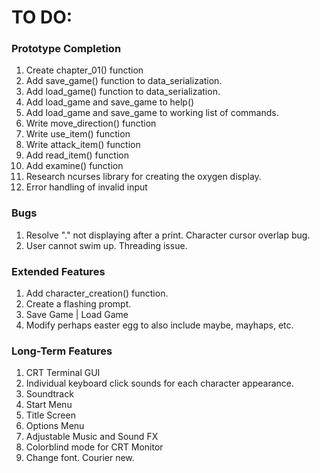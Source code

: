 # TO DO:

### Prototype Completion
1. Create chapter_01() function
2. Add save_game() function to data_serialization.
3. Add load_game() function to data_serialization.
4. Add load_game and save_game to help()
5. Add load_game and save_game to working list of commands.
6. Write move_direction() function
7. Write use_item() function
8. Write attack_item() function
9. Add read_item() function
10. Add examine() function
12. Research ncurses library for creating the oxygen display.
13. Error handling of invalid input

### Bugs
1. Resolve "." not displaying after a print. Character cursor overlap bug.
2. User cannot swim up. Threading issue.

### Extended Features
1. Add character_creation() function.
2. Create a flashing prompt.
3. Save Game | Load Game
4. Modify perhaps easter egg to also include maybe, mayhaps, etc.

### Long-Term Features
1. CRT Terminal GUI
2. Individual keyboard click sounds for each character appearance.
3. Soundtrack
4. Start Menu
5. Title Screen
6. Options Menu
7. Adjustable Music and Sound FX
8. Colorblind mode for CRT Monitor
9. Change font. Courier new.